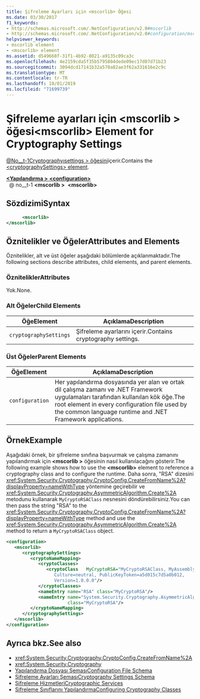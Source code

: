 ```yaml
---
title: Şifreleme Ayarları için <mscorlib> Öğesi
ms.date: 03/30/2017
f1_keywords:
- http://schemas.microsoft.com/.NetConfiguration/v2.0#mscorlib
- http://schemas.microsoft.com/.NetConfiguration/v2.0#configuration/mscorlib
helpviewer_keywords:
- mscorlib element
- <mscorlib> element
ms.assetid: d549668f-31f1-4b92-8021-a9135c09ca3c
ms.openlocfilehash: 4e2159cda5f35b5795804dede09ec17d07d71b23
ms.sourcegitcommit: 3094dcd17141b32a570a82ae3f62a331616e2c9c
ms.translationtype: MT
ms.contentlocale: tr-TR
ms.lasthandoff: 10/01/2019
ms.locfileid: "71699739"
---
```

# <a name="mscorlib-element-for-cryptography-settings"></a><span data-ttu-id="f3358-102">Şifreleme ayarları için \<mscorlib > öğesi</span><span class="sxs-lookup"><span data-stu-id="f3358-102">\<mscorlib> Element for Cryptography Settings</span></span>
<span data-ttu-id="f3358-103">[@No__t-1Cryptographyısettings > öğesini](cryptographysettings-element.md)içerir.</span><span class="sxs-lookup"><span data-stu-id="f3358-103">Contains the [\<cryptographySettings> element](cryptographysettings-element.md).</span></span>  
  
[<span data-ttu-id="f3358-104"> **\<Yapılandırma >** </span><span class="sxs-lookup"><span data-stu-id="f3358-104">**\<configuration>**</span></span>](../configuration-element.md)  
<span data-ttu-id="f3358-105">&nbsp; @ no__t-1 **\<mscorlib >**</span><span class="sxs-lookup"><span data-stu-id="f3358-105">&nbsp;&nbsp;**\<mscorlib>**</span></span>  
  
## <a name="syntax"></a><span data-ttu-id="f3358-106">Sözdizimi</span><span class="sxs-lookup"><span data-stu-id="f3358-106">Syntax</span></span>  
  
```xml  
      <mscorlib>   
</mscorlib>  
```  
  
## <a name="attributes-and-elements"></a><span data-ttu-id="f3358-107">Öznitelikler ve Öğeler</span><span class="sxs-lookup"><span data-stu-id="f3358-107">Attributes and Elements</span></span>  
 <span data-ttu-id="f3358-108">Öznitelikler, alt ve üst öğeler aşağıdaki bölümlerde açıklanmaktadır.</span><span class="sxs-lookup"><span data-stu-id="f3358-108">The following sections describe attributes, child elements, and parent elements.</span></span>  
  
### <a name="attributes"></a><span data-ttu-id="f3358-109">Öznitelikler</span><span class="sxs-lookup"><span data-stu-id="f3358-109">Attributes</span></span>  
 <span data-ttu-id="f3358-110">Yok.</span><span class="sxs-lookup"><span data-stu-id="f3358-110">None.</span></span>  
  
### <a name="child-elements"></a><span data-ttu-id="f3358-111">Alt Öğeler</span><span class="sxs-lookup"><span data-stu-id="f3358-111">Child Elements</span></span>  
  
|<span data-ttu-id="f3358-112">Öğe</span><span class="sxs-lookup"><span data-stu-id="f3358-112">Element</span></span>|<span data-ttu-id="f3358-113">Açıklama</span><span class="sxs-lookup"><span data-stu-id="f3358-113">Description</span></span>|  
|-------------|-----------------|  
|`cryptographySettings`|<span data-ttu-id="f3358-114">Şifreleme ayarlarını içerir.</span><span class="sxs-lookup"><span data-stu-id="f3358-114">Contains cryptography settings.</span></span>|  
  
### <a name="parent-elements"></a><span data-ttu-id="f3358-115">Üst Öğeler</span><span class="sxs-lookup"><span data-stu-id="f3358-115">Parent Elements</span></span>  
  
|<span data-ttu-id="f3358-116">Öğe</span><span class="sxs-lookup"><span data-stu-id="f3358-116">Element</span></span>|<span data-ttu-id="f3358-117">Açıklama</span><span class="sxs-lookup"><span data-stu-id="f3358-117">Description</span></span>|  
|-------------|-----------------|  
|`configuration`|<span data-ttu-id="f3358-118">Her yapılandırma dosyasında yer alan ve ortak dil çalışma zamanı ve .NET Framework uygulamaları tarafından kullanılan kök öğe.</span><span class="sxs-lookup"><span data-stu-id="f3358-118">The root element in every configuration file used by the common language runtime and .NET Framework applications.</span></span>|  
  
## <a name="example"></a><span data-ttu-id="f3358-119">Örnek</span><span class="sxs-lookup"><span data-stu-id="f3358-119">Example</span></span>  
 <span data-ttu-id="f3358-120">Aşağıdaki örnek, bir şifreleme sınıfına başvurmak ve çalışma zamanını yapılandırmak için **\<mscorlib >** öğesinin nasıl kullanılacağını gösterir.</span><span class="sxs-lookup"><span data-stu-id="f3358-120">The following example shows how to use the **\<mscorlib>** element to reference a cryptography class and to configure the runtime.</span></span> <span data-ttu-id="f3358-121">Daha sonra, "RSA" dizesini <xref:System.Security.Cryptography.CryptoConfig.CreateFromName%2A?displayProperty=nameWithType> yöntemine geçirebilir ve <xref:System.Security.Cryptography.AsymmetricAlgorithm.Create%2A> metodunu kullanarak `MyCryptoRSAClass` nesnesini döndürebilirsiniz.</span><span class="sxs-lookup"><span data-stu-id="f3358-121">You can then pass the string "RSA" to the <xref:System.Security.Cryptography.CryptoConfig.CreateFromName%2A?displayProperty=nameWithType> method and use the <xref:System.Security.Cryptography.AsymmetricAlgorithm.Create%2A> method to return a `MyCryptoRSAClass` object.</span></span>  
  
```xml  
<configuration>  
   <mscorlib>  
      <cryptographySettings>  
         <cryptoNameMapping>  
            <cryptoClasses>  
               <cryptoClass   MyCryptoRSA="MyCryptoRSAClass, MyAssembly  
                  Culture=neutral, PublicKeyToken=a5d015c7d5a0b012,  
                  Version=1.0.0.0"/>  
            </cryptoClasses>  
            <nameEntry name="RSA" class="MyCryptoRSA"/>  
            <nameEntry name="System.Security.Cryptography.AsymmetricAlgorithm"  
                       class="MyCryptoRSA"/>  
         </cryptoNameMapping>  
      </cryptographySettings>  
   </mscorlib>  
</configuration>  
```  
  
## <a name="see-also"></a><span data-ttu-id="f3358-122">Ayrıca bkz.</span><span class="sxs-lookup"><span data-stu-id="f3358-122">See also</span></span>

- <xref:System.Security.Cryptography.CryptoConfig.CreateFromName%2A>
- <xref:System.Security.Cryptography>
- [<span data-ttu-id="f3358-123">Yapılandırma Dosyası Şeması</span><span class="sxs-lookup"><span data-stu-id="f3358-123">Configuration File Schema</span></span>](../index.md)
- [<span data-ttu-id="f3358-124">Şifreleme Ayarları Şeması</span><span class="sxs-lookup"><span data-stu-id="f3358-124">Cryptography Settings Schema</span></span>](index.md)
- [<span data-ttu-id="f3358-125">Şifreleme Hizmetleri</span><span class="sxs-lookup"><span data-stu-id="f3358-125">Cryptographic Services</span></span>](../../../../standard/security/cryptographic-services.md)
- [<span data-ttu-id="f3358-126">Şifreleme Sınıflarını Yapılandırma</span><span class="sxs-lookup"><span data-stu-id="f3358-126">Configuring Cryptography Classes</span></span>](../../configure-cryptography-classes.md)
